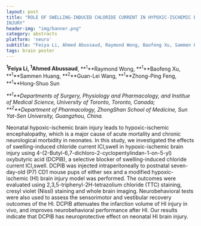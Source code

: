 ```yaml
---
layout: post
title: "ROLE OF SWELLING-INDUCED CHLORIDE CURRENT IN HYPOXIC-ISCHEMIC BRAIN
INJURY"
header-img: "img/banner.png"
category: abstracts
platform: 'neuro'
subtitle: "Feiya Li, Ahmed Abussaud, Raymond Wong, Baofeng Xu, Sammen Huang, Guan-Lei Wang, Zhong-Ping Feng, Hong-Shuo Sun"
tags: brain poster
---
```


**<sup>1</sup>Feiya Li, <sup>1</sup>Ahmed Abussaud**, **<sup>1</sup>**Raymond Wong, **<sup>1</sup>**Baofeng
Xu, **<sup>1</sup>**Sammen Huang, **<sup>2</sup>**Guan-Lei Wang, **<sup>1</sup>**Zhong-Ping Feng,
**<sup>1</sup>**Hong-Shuo Sun

_**<sup>1</sup>**Departments of Surgery, Physiology and Pharmacology, and
Institue of Medical Science, University of Toronto, Toronto, Canada;
**<sup>2</sup>**Department of Pharmacology, ZhongShan School of Medicine, Sun
Yat-Sen University, Guangzhou, China._

Neonatal hypoxic-ischemic brain injury leads to hypoxic-ischemic
encephalopathy, which is a major cause of acute mortality and chronic
neurological morbidity in neonates. In this study, we investigated the
effects of swelling-induced chloride current ICl,swell in
hypoxic-ischemic brain injury using
4-(2-Butyl-6,7-dichloro-2-cyclopentylindan-1-on-5-yl) oxybutyric acid
(DCPIB), a selective blocker of swelling-induced chloride current
ICl,swell. DCPIB was injected intraperitoneally to postnatal
seven-day-old (P7) CD1 mouse pups of either sex and a modified
hypoxic-ischemic (HI) brain injury model was performed. The outcomes
were evaluated using 2,3,5-triphenyl-2H-tetrazolium chloride (TTC)
staining, cresyl violet (Nissl) staining and whole brain imaging.
Neurobehavioral tests were also used to assess the sensorimotor and
vestibular recovery outcomes of the HI. DCPIB attenuates the infarction
volume of HI injury in vivo, and improves neurobehavioral performance
after HI. Our results indicate that DCPIB has neuroprotective effect on
neonatal HI brain injury.
